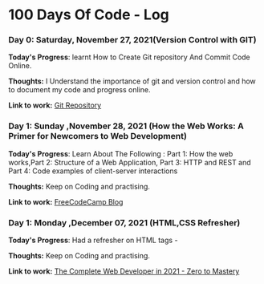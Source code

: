 # 100 Days Of Code - Log

### Day 0: Saturday, November 27, 2021(Version Control with GIT)

**Today's Progress**: learnt How to Create Git repository And Commit Code Online.

**Thoughts:** I Understand the importance of git and version control and how to document my code and progress online.

**Link to work:** [Git Repository](http://www.example.com)

### Day 1: Sunday ,November 28, 2021 (How the Web Works: A Primer for Newcomers to Web Development)

**Today's Progress**:  Learn About The Following : Part 1: How the web works,Part 2: Structure of a Web Application, Part 3: HTTP and REST and Part 4: Code examples of client-server interactions

**Thoughts:** Keep on Coding and practising.

**Link to work:** [FreeCodeCamp Blog](https://www.freecodecamp.org/news/how-the-web-works-a-primer-for-newcomers-to-web-development-or-anyone-really-b4584e63585c/)

### Day 1: Monday ,December 07, 2021 (HTML,CSS Refresher)

**Today's Progress**:  Had a refresher on HTML tags - 

**Thoughts:** Keep on Coding and practising.

**Link to work:** [The Complete Web Developer in 2021 - Zero to Mastery](https://zerotomastery.io/)